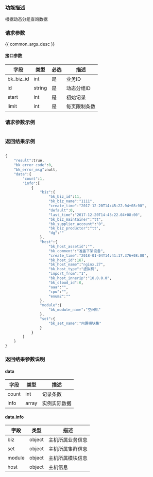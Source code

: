 ### 功能描述

根据动态分组查询数据

### 请求参数

{{ common_args_desc }}

#### 接口参数

| 字段                |  类型      | 必选   |  描述                    |
|---------------------|------------|--------|--------------------------|
| bk_biz_id           | int     | 是     |业务ID                      |
| id           | string     | 是     |动态分组ID                      |
| start           | int     | 是     |初始记录                      |
| limit           | int     | 是     |每页限制条数                      |

### 请求参数示例

```python

```

### 返回结果示例

```python

{
    "result":true,
    "bk_error_code":0,
    "bk_error_msg":null,
    "data":{
        "count":1,
        "info":[
            {
                "biz":{
                    "bk_biz_id":11,
                    "bk_biz_name":"1111",
                    "create_time":"2017-12-20T14:45:22.04+08:00",
                    "default":0,
                    "last_time":"2017-12-20T14:45:22.04+08:00",
                    "bk_biz_maintainer":"tt",
                    "bk_supplier_account":"0",
                    "bk_biz_productor":"tt",
                    "dg":""
                },
                "host":{
                    "bk_host_assetid":"",
                    "bk_comment":"准备下架设备",
                    "create_time":"2018-01-04T14:41:17.376+08:00",
                    "bk_host_id":187,
                    "bk_host_name":"nginx.27",
                    "bk_host_type":"虚拟机",
                    "import_from":"1",
                    "bk_host_innerip":"10.0.0.0",
                    "bk_cloud_id":0,
                    "aaa":"",
                    "cpu":"",
                    "enum2":""
                },
                "module":{
                    "bk_module_name":"空闲机"
                },
                "set":{
                    "bk_set_name":"内置模块集"
                }
            }
        ]
    }
}
```

### 返回结果参数说明

#### data

| 字段      | 类型      | 描述         |
|-----------|-----------|--------------|
| count     | int       | 记录条数     |
| info      | array     | 实例实际数据 |

#### data.info

| 字段                | 类型      | 描述                                                 |
|---------------------|-----------|------------------------------------------------------|
| biz                  | object    | 主机所属业务信息                                 |
| set          | object       | 主机所属集群信息                                   |
| module | object    | 主机所属模块信息                                           |
| host           | object    | 主机信息                                               |

